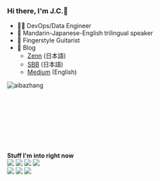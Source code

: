 ### Hi there, I'm J.C.👋

<!--
**aibazhang/aibazhang** is a ✨ _special_ ✨ repository because its `README.md` (this file) appears on your GitHub profile.

Here are some ideas to get you started:

- 🔭 I’m currently working on ...
- 🌱 I’m currently learning ...
- 👯 I’m looking to collaborate on ...
- 🤔 I’m looking for help with ...
- 💬 Ask me about ...
- 📫 How to reach me: ...
- 😄 Pronouns: ...
- ⚡ Fun fact: ...

-->
- 🧑‍💻 DevOps/Data Engineer
- 💬 Mandarin-Japanese-English trilingual speaker
- 🎸 Fingerstyle Guitarist
- 📘 Blog
  - [Zenn](https://zenn.dev/jcc) (日本語) 
  - [SBB](https://buildersbox.corp-sansan.com/search?q=%E5%BC%B5%E3%81%A7%E3%81%99%E3%80%82) (日本語) 
  - [Medium](https://medium.com/@dtjp) (English)

<p align="left">
<img align="left" src="https://github-readme-stats.vercel.app/api/top-langs/?username=aibazhang&layout=compact&hide=CSS,Less,SCSS,Stylus,html,Pug,Dockerfile" alt="aibazhang" />
  <br/><br/><br/><br/><br/><br/><br/>
</p>

<br/>

<p align='left'>
  <b>Stuff I'm into right now</b><br/>
  <img src="https://img.shields.io/badge/Docker-2CA5E0?style=for-the-badge&logo=docker&logoColor=white" />
  <img src="https://img.shields.io/badge/kubernetes-%23326ce5.svg?style=for-the-badge&logo=kubernetes&logoColor=white" />
  <img src="https://img.shields.io/badge/Terraform-7B42BC?style=for-the-badge&logo=terraform&logoColor=white" />
  <img src="https://img.shields.io/badge/Airflow-017CEE?style=for-the-badge&logo=Apache%20Airflow&logoColor=white" />
  <br/>
  <img src="https://img.shields.io/badge/GitHub_Actions-2088FF?style=for-the-badge&logo=github-actions&logoColor=white" />
  <img src="https://img.shields.io/badge/Amazon_AWS-FF9900?style=for-the-badge&logo=amazonaws&logoColor=white" />
  <img src=https://img.shields.io/badge/Google_Cloud-4285F4?style=for-the-badge&logo=google-cloud&logoColor=white />
</p>
